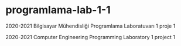 # programlama-lab-1-1
2020-2021 
Bilgisayar Mühendisliği
Programlama Laboratuvarı 1
proje 1

2020-2021
Computer Engineering
Programming Laboratory 1 
project 1
